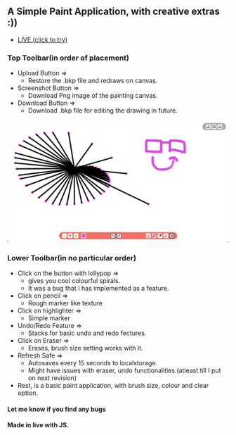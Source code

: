## A Simple Paint Application, with creative extras :))
- [LIVE (click to try)](https://divyanshsood00.github.io/jspaint/)

### Top Toolbar(in order of placement)
- Upload Button =>
    - Restore the .bkp file and redraws on canvas.
- Screenshot Button =>
    - Download Png image of the painting canvas.
- Download Button =>
    - Download .bkp file for editing the drawing in future.

![New cool mode](/images/review.png)


### Lower Toolbar(in no particular order)
- Click on the button with lollypop =>
    - gives you cool colourful spirals.
    - It was a bug that I has implemented as a feature.
- Click on pencil =>
    - Rough marker like texture
- Click on highlighter =>
    - Simple marker
- Undo/Redo Feature =>
    - Stacks for basic undo and redo fectures.
- Click on Eraser => 
    - Erases, brush size setting works with it.
- Refresh Safe =>
    - Autosaves every 15 seconds to localstorage.
    - Might have issues with eraser, undo functionalities.(atleast till I put on next revision)
- Rest, is a basic paint application, with brush size, colour and clear option.



<!-- ![Cool mode](./cool-mode-preview.png) -->
#### Let me know if you find any bugs
#### Made in live with JS.   